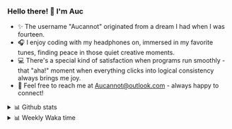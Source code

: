 ### Hello there! 👋 I'm Auc

- ✨ The username "Aucannot" originated from a dream I had when I was fourteen.  
- 🎧 I enjoy coding with my headphones on, immersed in my favorite tunes, finding peace in those quiet creative moments.  
- 💻 There's a special kind of satisfaction when programs run smoothly - that "aha!" moment when everything clicks into logical consistency always brings me joy.
- 📧 Feel free to reach me at [Aucannot@outlook.com](mailto:Aucannot@outlook.com) - always happy to connect!

<details>
  <summary>📊 Github stats</summary>
  <div align="center">
    <img height="180em" src="https://github-readme-stats-delta-three-96.vercel.app/api?username=Aucannot&theme=tokyonight&count_private=true&show_icons=true&include_all_commits=true&custom_title=GitHub_Stats"/>
    <img height="180em" src="https://github-readme-stats-delta-three-96.vercel.app/api/top-langs/?username=Aucannot&theme=tokyonight&layout=compact&hide=CMake,Makefile"/>
  </div>
</details>
<details>
  <summary>📊 Weekly Waka time</summary>
  
  <!--START_SECTION:waka-->

```txt
Python       23 hrs 5 mins   ████████████████████████▒   97.78 %
Bash         11 mins         ▒░░░░░░░░░░░░░░░░░░░░░░░░   00.81 %
SSH Config   7 mins          ░░░░░░░░░░░░░░░░░░░░░░░░░   00.56 %
Markdown     7 mins          ░░░░░░░░░░░░░░░░░░░░░░░░░   00.50 %
YAML         2 mins          ░░░░░░░░░░░░░░░░░░░░░░░░░   00.16 %
```

<!--END_SECTION:waka-->
</details>
